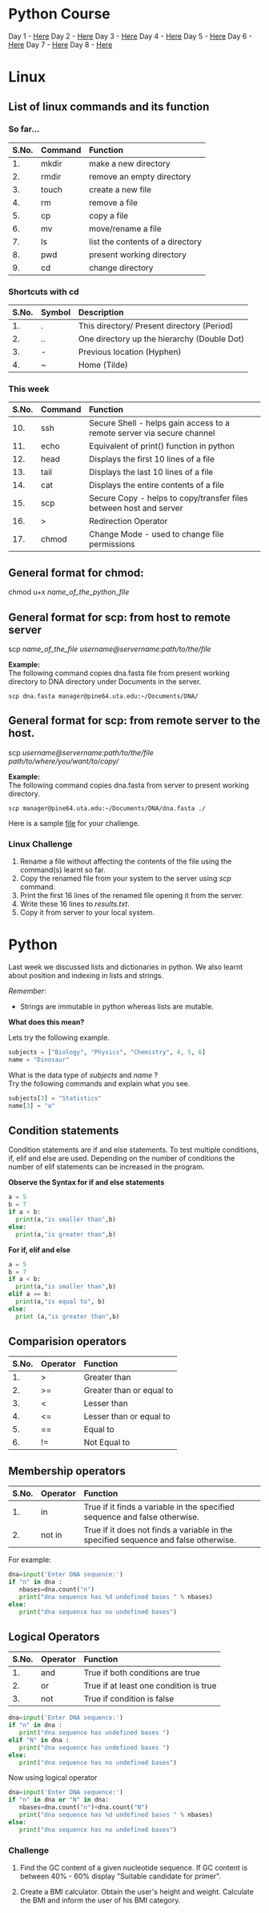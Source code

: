 # Python Course

Day 1 - [Here](https://rameshbalan.github.io/Python-Course/Day1) 
Day 2 - [Here](https://rameshbalan.github.io/Python-Course/Day2) 
Day 3 - [Here](https://rameshbalan.github.io/Python-Course/Day3)
Day 4 - [Here](https://rameshbalan.github.io/Python-Course/Day4)
Day 5 - [Here](https://rameshbalan.github.io/Python-Course/Day5)
Day 6 - [Here](https://rameshbalan.github.io/Python-Course/Day6)
Day 7 - [Here](https://rameshbalan.github.io/Python-Course/Day7)
Day 8 - [Here](https://rameshbalan.github.io/Python-Course/Day8)

# Linux

## List of linux commands and its function

### So far...

| S.No. | Command | Function  
|:------|:--------|:---------  
|1.     |  mkdir  |  make a new directory
|2.     |  rmdir  |  remove an empty directory
|3.     |  touch  |  create a new file
|4.     |  rm     |  remove a file
|5.     |  cp     |  copy a file
|6.     |  mv     |  move/rename a file
|7.     |  ls     |  list the contents of a directory
|8.     |  pwd    |  present working directory
|9.     |  cd     |  change directory

### Shortcuts with cd

|S.No.| Symbol | Description
|:----|:-------|:-------------------------------------------
|1.   | .      | This directory/ Present directory (Period)
|2.   | ..     | One directory up the hierarchy (Double Dot)
|3.   | -      | Previous location (Hyphen)
|4.   | ~      | Home (Tilde)

### This week  

| S.No. | Command | Function  
|:------|:--------|:--------- 
|10.    |ssh      | Secure Shell - helps gain access to a remote server via secure channel
|11.    |echo     | Equivalent of print() function in python
|12.    |head     | Displays the first 10 lines of a file 
|13.    |tail     | Displays the last 10 lines of a file 
|14.    |cat      | Displays the entire contents of a file 
|15.    |scp      | Secure Copy - helps to copy/transfer files between host and server
|16.    |>        | Redirection Operator
|17.    |chmod    | Change Mode - used to change file permissions 

General format for chmod:  
-------------------------
chmod u+x *name_of_the_python_file*

General format for scp: from host to remote server  
---------------------------------------------------
scp *name_of_the_file* *username@servername:path/to/the/file*

**Example:**    
The following command copies dna.fasta file from present working directory to DNA directory under Documents in the server.    

```
scp dna.fasta manager@pine64.uta.edu:~/Documents/DNA/
```

General format for scp: from remote server to the host.    
-------------------------------------------------------
scp *username@servername:path/to/the/file* *path/to/where/you/want/to/copy/*  

**Example:**   
The following command copies dna.fasta from server to present working directory.    

```
scp manager@pine64.uta.edu:~/Documents/DNA/dna.fasta ./
```

Here is a sample [file](https://rameshbalan.github.io/Python-Course/Day3/dna.example.fasta "Sample File") for your challenge.

### Linux Challenge

1. Rename a file without affecting the contents of the file using the command(s) learnt so far.
2. Copy the renamed file from your system to the server using *scp* command.
3. Print the first 16 lines of the renamed file opening it from the server.
4. Write these 16 lines to *results.txt*. 
5. Copy it from server to your local system.

# Python

Last week we discussed lists and dictionaries in python. We also learnt about position and indexing in lists and strings.

*Remember*:  

* Strings are immutable in python whereas lists are mutable.

**What does this mean?**

Lets try the following example.

```python
subjects = ["Biology", "Physics", "Chemistry", 4, 5, 6]
name = "Dinosaur"
```

What is the data type of *subjects* and *name* ?  
Try the following commands and explain what you see.

```python
subjects[3] = "Statistics"
name[3] = "a"
```

## Condition statements

Condition statements are if and else statements. To test multiple conditions, if, elif and else are used. Depending on the number of conditions the number of elif statements can be increased in the program.

**Observe the Syntax for if and else statements**

```python
a = 5
b = 7
if a < b:
  print(a,"is smaller than",b)
else:
  print(a,"is greater than",b)
```

**For if, elif and else**

```python
a = 5
b = 7
if a < b:
  print(a,"is smaller than",b)
elif a == b:
  print(a,"is equal to", b)
else:
  print (a,"is greater than",b)
```

## Comparision operators

| S.No. | Operator | Function  
|:------|:---------|:--------- 
|1.    |  >       |  Greater than
|2.    |  >=      |  Greater than or equal to
|3.    |  <       |  Lesser than
|4.    |  <=      |  Lesser than or equal to
|5.    |  ==      |  Equal to
|6.    |  !=      |  Not Equal to

## Membership operators

| S.No. | Operator | Function  
|:------|:---------|:--------- 
|1.     |   in     | True if it finds a variable in the specified sequence and false otherwise.
|2.     |   not in | True if it does not finds a variable in the specified sequence and false otherwise.

For example:

```python
dna=input('Enter DNA sequence:')
if "n" in dna :
   nbases=dna.count("n")
   print("dna sequence has %d undefined bases " % nbases)
else:
   print("dna sequence has no undefined bases")
```

## Logical Operators

| S.No. | Operator | Function  
|:------|:---------|:--------- 
|1.     |   and    | True if both conditions are true
|2.     |   or     | True if at least one condition is true
|3.     |   not    | True if condition is false

```python
dna=input('Enter DNA sequence:')
if "n" in dna :
   print("dna sequence has undefined bases ")
elif "N" in dna :
   print("dna sequence has undefined bases ")
else:
   print("dna sequence has no undefined bases")
```

Now using logical operator

```python
dna=input('Enter DNA sequence:')
if "n" in dna or "N" in dna:
   nbases=dna.count("n")+dna.count("N")
   print("dna sequence has %d undefined bases " % nbases)
else:
   print("dna sequence has no undefined bases")
```


### Challenge

1. Find the GC content of a given nucleotide sequence. If GC content is between 40% - 60% display "Suitable candidate for primer".

2. Create a BMI calculator. Obtain the user's height and weight. Calculate the BMI and inform the user of his BMI category.
